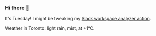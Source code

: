 ### Hi there :wave:

It's Tuesday! I might be tweaking my [Slack workspace analyzer action](https://github.com/bewuethr/slack-analyzer).

Weather in Toronto: light rain, mist, at +1°C.
